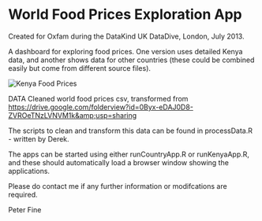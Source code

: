 World Food Prices Exploration App
=================================

Created for Oxfam during the DataKind UK DataDive, London, July 2013.

A dashboard for exploring food prices. One version uses detailed Kenya data, and another shows data for other countries (these could be combined easily but come from different source files).

![Kenya Food Prices](https://raw.github.com/peterfine/oxfam/master/kenya.png)

DATA
Cleaned world food prices csv, transformed from https://drive.google.com/folderview?id=0Byx-eDAJ0D8-ZVROeTNzLVNVM1k&amp;usp=sharing

The scripts to clean and transform this data can be found in processData.R - written by Derek.

The apps can be started using either runCountryApp.R or runKenyaApp.R, and these should automatically load a browser window showing the applications.

Please do contact me if any further information or modifcations are required.

Peter Fine
